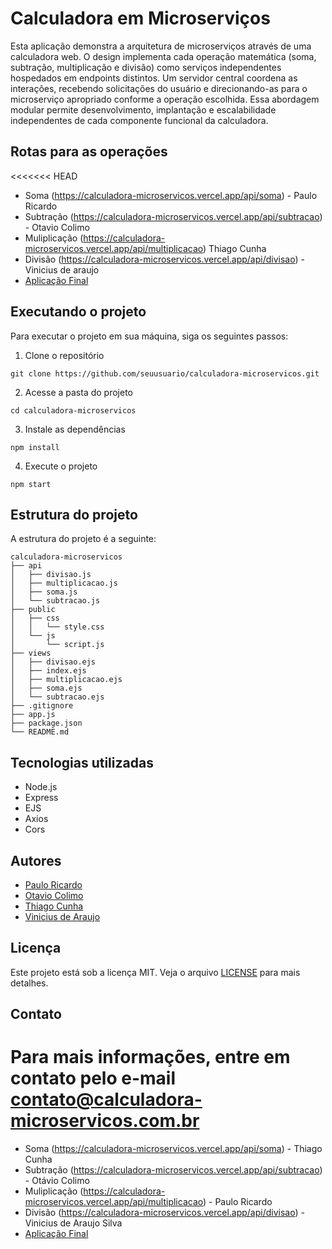# Calculadora em Microserviços
Esta aplicação demonstra a arquitetura de microserviços através de uma calculadora web. O design implementa cada operação matemática (soma, subtração, multiplicação e divisão) como serviços independentes hospedados em endpoints distintos. Um servidor central coordena as interações, recebendo solicitações do usuário e direcionando-as para o microserviço apropriado conforme a operação escolhida. Essa abordagem modular permite desenvolvimento, implantação e escalabilidade independentes de cada componente funcional da calculadora.

## Rotas para as operações
<<<<<<< HEAD
* Soma (https://calculadora-microservicos.vercel.app/api/soma) - Paulo Ricardo
* Subtração (https://calculadora-microservicos.vercel.app/api/subtracao) - Otavio Colimo
* Muliplicação (https://calculadora-microservicos.vercel.app/api/multiplicacao) Thiago Cunha 
* Divisão (https://calculadora-microservicos.vercel.app/api/divisao) - Vinicius de araujo
* [Aplicação Final](https://calculadora-microservicos-main.vercel.app)

## Executando o projeto
Para executar o projeto em sua máquina, siga os seguintes passos:

1. Clone o repositório
```
git clone https://github.com/seuusuario/calculadora-microservicos.git
```
2. Acesse a pasta do projeto
```
cd calculadora-microservicos
```
3. Instale as dependências
```
npm install
```
4. Execute o projeto
```
npm start
```

## Estrutura do projeto
A estrutura do projeto é a seguinte:
```
calculadora-microservicos
├── api
│   ├── divisao.js
│   ├── multiplicacao.js
│   ├── soma.js
│   └── subtracao.js
├── public
│   ├── css
│   │   └── style.css
│   └── js
│       └── script.js
├── views
│   ├── divisao.ejs
│   ├── index.ejs
│   ├── multiplicacao.ejs
│   ├── soma.ejs
│   └── subtracao.ejs
├── .gitignore
├── app.js
├── package.json
└── README.md
```

## Tecnologias utilizadas
* Node.js
* Express
* EJS
* Axios
* Cors

## Autores
* [Paulo Ricardo](https://github.com/pauloricardo)
* [Otavio Colimo](https://github.com/otaviocolimo)
* [Thiago Cunha](https://github.com/thiagocunha)
* [Vinicius de Araujo](https://github.com/viniciusdearaujo)

## Licença
Este projeto está sob a licença MIT. Veja o arquivo [LICENSE](LICENSE) para mais detalhes.

## Contato
Para mais informações, entre em contato pelo e-mail contato@calculadora-microservicos.com.br
=======
* Soma (https://calculadora-microservicos.vercel.app/api/soma) - Thiago Cunha
* Subtração (https://calculadora-microservicos.vercel.app/api/subtracao) - Otávio Colimo
* Muliplicação (https://calculadora-microservicos.vercel.app/api/multiplicacao) - Paulo Ricardo
* Divisão (https://calculadora-microservicos.vercel.app/api/divisao) - Vinicius de Araujo Silva
* [Aplicação Final](https://calculadora-microservicos.vercel.app/)

